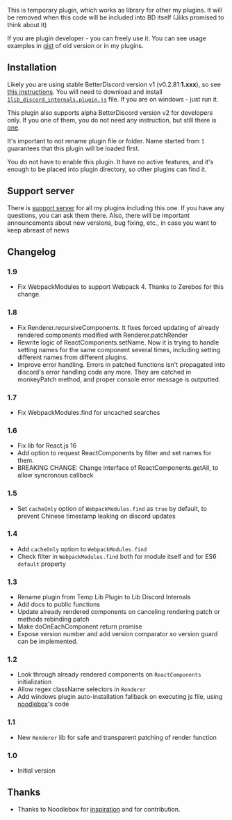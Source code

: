 This is temporary plugin, which works as library for other my plugins. It will be removed when this code will be included into BD itself (Jiiks promised to think about it)

If you are plugin developer - you can freely use it. You can see usage examples in [gist](https://gist.github.com/samogot/736dc6289c9fdb9d1f12aba253d530f5) of old version or in my plugins.

## Installation

Likely you are using stable BetterDiscord version v1 (v0.2.81:**1.xxx**), so see [this instructions](../../v1#installation). You will need to download and install [`1lib_discord_internals.plugin.js`](https://betterdiscord.net/ghdl?url=https://github.com/samogot/betterdiscord-plugins/blob/master/v1/1lib_discord_internals.plugin.js) file. If you are on windows - just run it.

This plugin also supports alpha BetterDiscord version v2 for developers only. If you one of them, you do not need any instruction, but still there is [one](../README.md#installation).

It's important to not rename plugin file or folder. Name started from `1` guarantees that this plugin will be loaded first. 

You do not have to enable this plugin. It have no active features, and it's enough to be placed into plugin directory, so other plugins can find it.

## Support server

There is [support server](https://discord.gg/MC5dJdE) for all my plugins including this one. If you have any questions, you can ask them there. Also, there will be important announcements about new versions, bug fixing, etc., in case you want to keep abreast of news

## Changelog

### 1.9
- Fix WebpackModules to support Webpack 4. Thanks to Zerebos for this change.

### 1.8
- Fix Renderer.recursiveComponents. It fixes forced updating of already rendered components modified with Renderer.patchRender
- Rewrite logic of ReactComponents.setName. Now it is trying to handle setting names for the same component several times, including setting different names from different plugins.
- Improve error handling. Errors in patched functions isn't propagated into discord's error handling code any more. They are catched in monkeyPatch method, and proper console error message is outputted.

### 1.7
- Fix WebpackModules.find for uncached searches

### 1.6
- Fix lib for React.js 16
- Add option to request ReactComponents by filter and set names for them.
- BREAKING CHANGE: Change interface of ReactComponents.getAll, to allow syncronous callback

### 1.5
- Set `cacheOnly` option of `WebpackModules.find` as `true` by default, to prevent Chinese timestamp leaking on discord updates 

### 1.4
- Add `cacheOnly` option to `WebpackModules.find`
- Check filter in `WebpackModules.find` both for module itself and for ES6 `default` property

### 1.3
- Rename plugin from Temp Lib Plugin to Lib Discord Internals
- Add docs to public functions
- Update already rendered components on canceling rendering patch or methods rebinding patch
- Make doOnEachComponent return promise
- Expose version number and add version comparator so version guard can be implemented.

### 1.2
- Look through already rendered components on `ReactComponents` initialization
- Allow regex className selectors in `Renderer`
- Add windows plugin auto-installation fallback on executing js file, using [noodlebox](https://github.com/noodlebox/betterdiscord-plugins)'s code

### 1.1
- New `Renderer` lib for safe and transparent patching of render function 

### 1.0
- Initial version

## Thanks
- Thanks to Noodlebox for [inspiration](https://gist.github.com/noodlebox/047a9f57a8a714d88ca4a60672a22c81) and for contribution.
